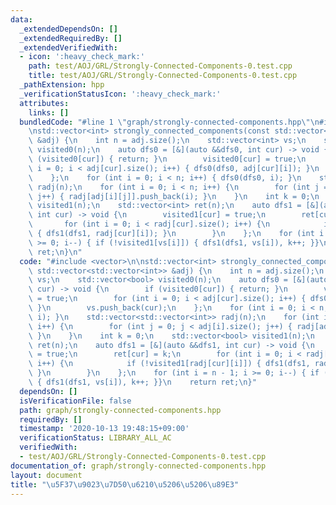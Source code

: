 ```yaml
---
data:
  _extendedDependsOn: []
  _extendedRequiredBy: []
  _extendedVerifiedWith:
  - icon: ':heavy_check_mark:'
    path: test/AOJ/GRL/Strongly-Connected-Components-0.test.cpp
    title: test/AOJ/GRL/Strongly-Connected-Components-0.test.cpp
  _pathExtension: hpp
  _verificationStatusIcon: ':heavy_check_mark:'
  attributes:
    links: []
  bundledCode: "#line 1 \"graph/strongly-connected-components.hpp\"\n#include <vector>\n\
    \nstd::vector<int> strongly_connected_components(const std::vector<std::vector<int>>\
    \ &adj) {\n    int n = adj.size();\n    std::vector<int> vs;\n    std::vector<bool>\
    \ visited0(n);\n    auto dfs0 = [&](auto &&dfs0, int cur) -> void {\n        if\
    \ (visited0[cur]) { return; }\n        visited0[cur] = true;\n        for (int\
    \ i = 0; i < adj[cur].size(); i++) { dfs0(dfs0, adj[cur][i]); }\n        vs.push_back(cur);\n\
    \    };\n    for (int i = 0; i < n; i++) { dfs0(dfs0, i); }\n    std::vector<std::vector<int>>\
    \ radj(n);\n    for (int i = 0; i < n; i++) {\n        for (int j = 0; j < adj[i].size();\
    \ j++) { radj[adj[i][j]].push_back(i); }\n    }\n    int k = 0;\n    std::vector<bool>\
    \ visited1(n);\n    std::vector<int> ret(n);\n    auto dfs1 = [&](auto &&dfs1,\
    \ int cur) -> void {\n        visited1[cur] = true;\n        ret[cur] = k;\n \
    \       for (int i = 0; i < radj[cur].size(); i++) {\n            if (!visited1[radj[cur][i]])\
    \ { dfs1(dfs1, radj[cur][i]); }\n        }\n    };\n    for (int i = n - 1; i\
    \ >= 0; i--) { if (!visited1[vs[i]]) { dfs1(dfs1, vs[i]), k++; }}\n    return\
    \ ret;\n}\n"
  code: "#include <vector>\n\nstd::vector<int> strongly_connected_components(const\
    \ std::vector<std::vector<int>> &adj) {\n    int n = adj.size();\n    std::vector<int>\
    \ vs;\n    std::vector<bool> visited0(n);\n    auto dfs0 = [&](auto &&dfs0, int\
    \ cur) -> void {\n        if (visited0[cur]) { return; }\n        visited0[cur]\
    \ = true;\n        for (int i = 0; i < adj[cur].size(); i++) { dfs0(dfs0, adj[cur][i]);\
    \ }\n        vs.push_back(cur);\n    };\n    for (int i = 0; i < n; i++) { dfs0(dfs0,\
    \ i); }\n    std::vector<std::vector<int>> radj(n);\n    for (int i = 0; i < n;\
    \ i++) {\n        for (int j = 0; j < adj[i].size(); j++) { radj[adj[i][j]].push_back(i);\
    \ }\n    }\n    int k = 0;\n    std::vector<bool> visited1(n);\n    std::vector<int>\
    \ ret(n);\n    auto dfs1 = [&](auto &&dfs1, int cur) -> void {\n        visited1[cur]\
    \ = true;\n        ret[cur] = k;\n        for (int i = 0; i < radj[cur].size();\
    \ i++) {\n            if (!visited1[radj[cur][i]]) { dfs1(dfs1, radj[cur][i]);\
    \ }\n        }\n    };\n    for (int i = n - 1; i >= 0; i--) { if (!visited1[vs[i]])\
    \ { dfs1(dfs1, vs[i]), k++; }}\n    return ret;\n}"
  dependsOn: []
  isVerificationFile: false
  path: graph/strongly-connected-components.hpp
  requiredBy: []
  timestamp: '2020-10-13 19:48:15+09:00'
  verificationStatus: LIBRARY_ALL_AC
  verifiedWith:
  - test/AOJ/GRL/Strongly-Connected-Components-0.test.cpp
documentation_of: graph/strongly-connected-components.hpp
layout: document
title: "\u5F37\u9023\u7D50\u6210\u5206\u5206\u89E3"
---
```


